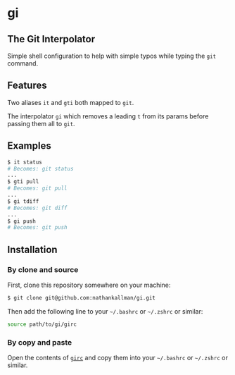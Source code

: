 # gi
## The Git Interpolator

Simple shell configuration to help with simple typos while typing the `git` command.

## Features

Two aliases `it` and `gti` both mapped to `git`.

The interpolator `gi` which removes a leading `t` from its params before passing them all to `git`.

## Examples

```sh
$ it status
# Becomes: git status
...
$ gti pull
# Becomes: git pull
...
$ gi tdiff
# Becomes: git diff
...
$ gi push
# Becomes: git push
```

## Installation

### By clone and source

First, clone this repository somewhere on your machine:
```sh
$ git clone git@github.com:nathankallman/gi.git
```

Then add the following line to your `~/.bashrc` or `~/.zshrc` or similar:
```sh
source path/to/gi/girc
```

### By copy and paste

Open the contents of [`girc`](https://raw.githubusercontent.com/nathankallman/gi/master/girc) and copy them into your `~/.bashrc` or `~/.zshrc` or similar.
